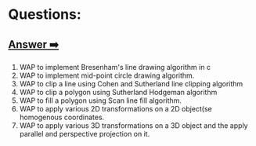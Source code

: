 # Questions:

## [Answer ➡️](./computer_graphics.md)

1. WAP to  implement Bresenham's line drawing algorithm in c
2. WAP to implement mid-point circle drawing algorithm.
3. WAP  to clip a line using Cohen and Sutherland line clipping algorithm
4. WAP to clip a polygon using Sutherland Hodgeman algorithm
5. WAP to fill a polygon using Scan line fill algorithm.
6. WAP to apply various 2D transformations on a 2D object(se homogenous coordinates.
7. WAP  to apply various 3D transformations on a 3D object and the apply parallel and perspective projection on it.
